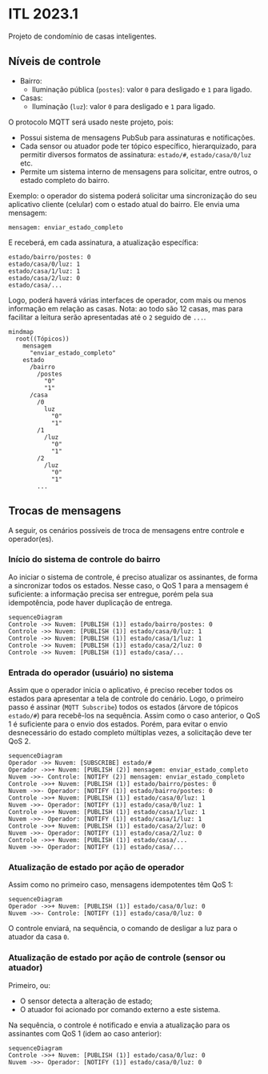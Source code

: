 # ITL 2023.1

Projeto de condomínio de casas inteligentes.

## Níveis de controle

- Bairro:
  - Iluminação pública (`postes`): valor `0` para desligado e `1` para ligado.
- Casas:
  - Iluminação (`luz`): valor `0` para desligado e `1` para ligado.

O protocolo MQTT será usado neste projeto, pois:

- Possui sistema de mensagens PubSub para assinaturas e notificações.
- Cada sensor ou atuador pode ter tópico específico, hierarquizado, para permitir diversos formatos de assinatura: `estado/#`, `estado/casa/0/luz` etc.
- Permite um sistema interno de mensagens para solicitar, entre outros, o estado completo do bairro.

Exemplo: o operador do sistema poderá solicitar uma sincronização do seu aplicativo cliente (celular) com o estado atual do bairro. Ele envia uma mensagem:

```
mensagem: enviar_estado_completo
```

E receberá, em cada assinatura, a atualização específica:

```
estado/bairro/postes: 0
estado/casa/0/luz: 1
estado/casa/1/luz: 1
estado/casa/2/luz: 0
estado/casa/...
```

Logo, poderá haverá várias interfaces de operador, com mais ou menos informação em relação as casas. Nota: ao todo são 12 casas, mas para facilitar a leitura serão apresentadas até o `2` seguido de `...`.

```mermaid
mindmap
  root((Tópicos))
    mensagem
      "enviar_estado_completo"
    estado
      /bairro
        /postes
          "0"
          "1"
      /casa
        /0
          luz
            "0"
            "1"
        /1
          /luz
            "0"
            "1"
        /2
          /luz
            "0"
            "1"
        ...
```

## Trocas de mensagens

A seguir, os cenários possíveis de troca de mensagens entre controle e operador(es).

### Início do sistema de controle do bairro

Ao iniciar o sistema de controle, é preciso atualizar os assinantes, de forma a sincronizar todos os estados. Nesse caso, o QoS 1 para a mensagem é suficiente: a informação precisa ser entregue, porém pela sua idempotência, pode haver duplicação de entrega.

```mermaid
sequenceDiagram
Controle ->> Nuvem: [PUBLISH (1)] estado/bairro/postes: 0
Controle ->> Nuvem: [PUBLISH (1)] estado/casa/0/luz: 1
Controle ->> Nuvem: [PUBLISH (1)] estado/casa/1/luz: 1
Controle ->> Nuvem: [PUBLISH (1)] estado/casa/2/luz: 0
Controle ->> Nuvem: [PUBLISH (1)] estado/casa/...
```

### Entrada do operador (usuário) no sistema

Assim que o operador inicia o aplicativo, é preciso receber todos os estados para apresentar a tela de controle do cenário. Logo, o primeiro passo é assinar (`MQTT Subscribe`) todos os estados (árvore de tópicos `estado/#`) para recebê-los na sequência. Assim como o caso anterior, o QoS 1 é suficiente para o envio dos estados. Porém, para evitar o envio desnecessário do estado completo múltiplas vezes, a solicitação deve ter QoS 2.

```mermaid
sequenceDiagram
Operador ->> Nuvem: [SUBSCRIBE] estado/#
Operador ->>+ Nuvem: [PUBLISH (2)] mensagem: enviar_estado_completo
Nuvem ->>- Controle: [NOTIFY (2)] mensagem: enviar_estado_completo
Controle ->>+ Nuvem: [PUBLISH (1)] estado/bairro/postes: 0
Nuvem ->>- Operador: [NOTIFY (1)] estado/bairro/postes: 0
Controle ->>+ Nuvem: [PUBLISH (1)] estado/casa/0/luz: 1
Nuvem ->>- Operador: [NOTIFY (1)] estado/casa/0/luz: 1
Controle ->>+ Nuvem: [PUBLISH (1)] estado/casa/1/luz: 1
Nuvem ->>- Operador: [NOTIFY (1)] estado/casa/1/luz: 1
Controle ->>+ Nuvem: [PUBLISH (1)] estado/casa/2/luz: 0
Nuvem ->>- Operador: [NOTIFY (1)] estado/casa/2/luz: 0
Controle ->>+ Nuvem: [PUBLISH (1)] estado/casa/...
Nuvem ->>- Operador: [NOTIFY (1)] estado/casa/...
```

### Atualização de estado por ação de operador

Assim como no primeiro caso, mensagens idempotentes têm QoS 1:

```mermaid
sequenceDiagram
Operador ->>+ Nuvem: [PUBLISH (1)] estado/casa/0/luz: 0
Nuvem ->>- Controle: [NOTIFY (1)] estado/casa/0/luz: 0
```

O controle enviará, na sequência, o comando de desligar a luz para o atuador da casa `0`.

### Atualização de estado por ação de controle (sensor ou atuador)

Primeiro, ou:

- O sensor detecta a alteração de estado;
- O atuador foi acionado por comando externo a este sistema.

Na sequência, o controle é notificado e envia a atualização para os assinantes com QoS 1 (idem ao caso anterior):

```mermaid
sequenceDiagram
Controle ->>+ Nuvem: [PUBLISH (1)] estado/casa/0/luz: 0
Nuvem ->>- Operador: [NOTIFY (1)] estado/casa/0/luz: 0
```
